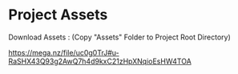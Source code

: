 # Project Assets

Download Assets :
(Copy "Assets" Folder to Project Root Directory)

https://mega.nz/file/uc0g0TrJ#u-RaSHX43Q93g2AwQ7h4d9kxC21zHpXNqioEsHW4TOA